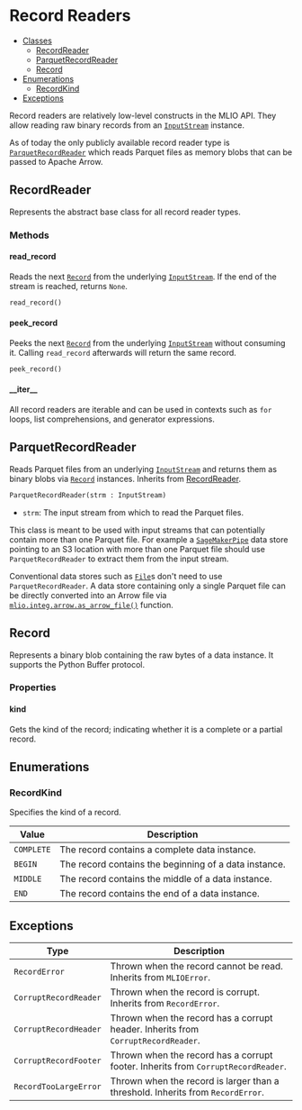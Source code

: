 # Record Readers
* [Classes](#RecordReader)
    * [RecordReader](#RecordReader)
    * [ParquetRecordReader](#ParquetRecordReader)
    * [Record](#Record)
* [Enumerations](#Enumerations)
    * [RecordKind](#RecordKind)
* [Exceptions](#Exceptions)

Record readers are relatively low-level constructs in the MLIO API. They allow reading raw binary records from an [`InputStream`](stream.md#InputStream) instance.

As of today the only publicly available record reader type is [`ParquetRecordReader`](#ParquetRecordReader) which reads Parquet files as memory blobs that can be passed to Apache Arrow.

## RecordReader
Represents the abstract base class for all record reader types.

### Methods
#### read_record
Reads the next [`Record`](#Record) from the underlying [`InputStream`](stream.md#InputStream). If the end of the stream is reached, returns `None`.

```python
read_record()
```

#### peek_record
Peeks the next [`Record`](#Record) from the underlying [`InputStream`](stream.md#InputStream) without consuming it. Calling `read_record` afterwards will return the same record.

```python
peek_record()
```

#### \_\_iter\_\_
All record readers are iterable and can be used in contexts such as `for` loops, list comprehensions, and generator expressions.

## ParquetRecordReader
Reads Parquet files from an underlying [`InputStream`](stream.md#InputStream) and returns them as binary blobs via [`Record`](#Record) instances. Inherits from [RecordReader](#RecordReader).

```python
ParquetRecordReader(strm : InputStream)
```
- `strm`: The input stream from which to read the Parquet files.

This class is meant to be used with input streams that can potentially contain more than one Parquet file. For example a [`SageMakerPipe`](data_store.md#SageMakerPipe) data store pointing to an S3 location with more than one Parquet file should use `ParquetRecordReader` to extract them from the input stream.

Conventional data stores such as [`File`](data_store.md#File)s don't need to use `ParquetRecordReader`. A data store containing only a single Parquet file can be directly converted into an Arrow file via [`mlio.integ.arrow.as_arrow_file()`](integration.md#as_arrow_file) function.

## Record
Represents a binary blob containing the raw bytes of a data instance. It supports the Python Buffer protocol.

### Properties
#### kind
Gets the kind of the record; indicating whether it is a complete or a partial record.

## Enumerations
### RecordKind
Specifies the kind of a record.

| Value      | Description                                           |
|------------|-------------------------------------------------------|
| `COMPLETE` | The record contains a complete data instance.         |
| `BEGIN`    | The record contains the beginning of a data instance. |
| `MIDDLE`   | The record contains the middle of a data instance.    |
| `END`      | The record contains the end of a data instance.       |

## Exceptions
| Type                  | Description                                                                       |
|-----------------------|-----------------------------------------------------------------------------------|
| `RecordError`         | Thrown when the record cannot be read. Inherits from `MLIOError`.                 |
| `CorruptRecordReader` | Thrown when the record is corrupt. Inherits from `RecordError`.                   |
| `CorruptRecordHeader` | Thrown when the record has a corrupt header. Inherits from `CorruptRecordReader`. |
| `CorruptRecordFooter` | Thrown when the record has a corrupt footer. Inherits from `CorruptRecordReader`. |
| `RecordTooLargeError` | Thrown when the record is larger than a threshold. Inherits from `RecordError`.   |
